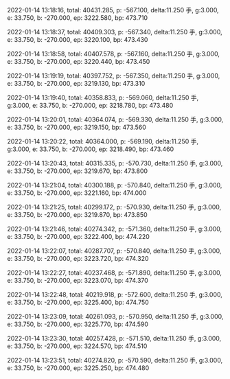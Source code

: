 2022-01-14 13:18:16, total: 40431.285, p: -567.100, delta:11.250 手, g:3.000, e: 33.750, b: -270.000, ep: 3222.580, bp: 473.710

2022-01-14 13:18:37, total: 40409.303, p: -567.340, delta:11.250 手, g:3.000, e: 33.750, b: -270.000, ep: 3220.100, bp: 473.430

2022-01-14 13:18:58, total: 40407.578, p: -567.160, delta:11.250 手, g:3.000, e: 33.750, b: -270.000, ep: 3220.440, bp: 473.450

2022-01-14 13:19:19, total: 40397.752, p: -567.350, delta:11.250 手, g:3.000, e: 33.750, b: -270.000, ep: 3219.130, bp: 473.310

2022-01-14 13:19:40, total: 40358.833, p: -569.060, delta:11.250 手, g:3.000, e: 33.750, b: -270.000, ep: 3218.780, bp: 473.480

2022-01-14 13:20:01, total: 40364.074, p: -569.330, delta:11.250 手, g:3.000, e: 33.750, b: -270.000, ep: 3219.150, bp: 473.560

2022-01-14 13:20:22, total: 40364.000, p: -569.190, delta:11.250 手, g:3.000, e: 33.750, b: -270.000, ep: 3218.490, bp: 473.460

2022-01-14 13:20:43, total: 40315.335, p: -570.730, delta:11.250 手, g:3.000, e: 33.750, b: -270.000, ep: 3219.670, bp: 473.800

2022-01-14 13:21:04, total: 40300.188, p: -570.840, delta:11.250 手, g:3.000, e: 33.750, b: -270.000, ep: 3221.160, bp: 474.000

2022-01-14 13:21:25, total: 40299.172, p: -570.930, delta:11.250 手, g:3.000, e: 33.750, b: -270.000, ep: 3219.870, bp: 473.850

2022-01-14 13:21:46, total: 40274.342, p: -571.360, delta:11.250 手, g:3.000, e: 33.750, b: -270.000, ep: 3222.400, bp: 474.220

2022-01-14 13:22:07, total: 40287.707, p: -570.840, delta:11.250 手, g:3.000, e: 33.750, b: -270.000, ep: 3223.720, bp: 474.320

2022-01-14 13:22:27, total: 40237.468, p: -571.890, delta:11.250 手, g:3.000, e: 33.750, b: -270.000, ep: 3223.070, bp: 474.370

2022-01-14 13:22:48, total: 40219.918, p: -572.600, delta:11.250 手, g:3.000, e: 33.750, b: -270.000, ep: 3225.400, bp: 474.750

2022-01-14 13:23:09, total: 40261.093, p: -570.950, delta:11.250 手, g:3.000, e: 33.750, b: -270.000, ep: 3225.770, bp: 474.590

2022-01-14 13:23:30, total: 40257.428, p: -571.510, delta:11.250 手, g:3.000, e: 33.750, b: -270.000, ep: 3224.570, bp: 474.510

2022-01-14 13:23:51, total: 40274.820, p: -570.590, delta:11.250 手, g:3.000, e: 33.750, b: -270.000, ep: 3225.250, bp: 474.480